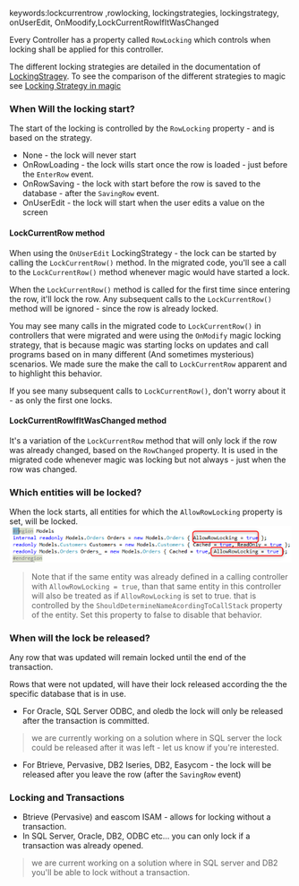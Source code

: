keywords:lockcurrentrow ,rowlocking, lockingstrategies, lockingstrategy, onUserEdit, OnMoodify,LockCurrentRowIfItWasChanged

Every Controller has a property called `RowLocking` which controls when locking shall be applied for this controller.

The different locking strategies are detailed in the documentation of [LockingStragey](http://www.fireflymigration.com/reference/html/T_Firefly_Box_LockingStrategy.htm).
To see the comparison of the different strategies to magic see [Locking Strategy in magic](locking-strategy.html)


### When Will the locking start?
The start of the locking is controlled by the `RowLocking` property - and is based on the strategy.
* None - the lock will never start
* OnRowLoading - the lock wills start once the row is loaded - just before the `EnterRow` event.
* OnRowSaving - the lock with start before the row is saved to the database - after the `SavingRow` event.
* OnUserEdit - the lock will start when the user edits a value on the screen

#### LockCurrentRow method
When using the `OnUserEdit` LockingStrategy - the lock can be started by calling the `LockCurrentRow()` method.
In the migrated code, you'll see a call to the `LockCurrentRow()` method whenever magic would have started a lock.

When the `LockCurrentRow()` method is called for the first time since entering the row, it'll lock the row. Any subsequent calls to the `LockCurrentRow()` method will be ignored - since the row is already locked.

You may see many calls in the migrated code to `LockCurrentRow()`  in controllers that were migrated and were using the `OnModify` magic locking strategy, that is because magic was starting locks on updates and call programs based on in many different (And sometimes mysterious) scenarios.
We made sure the make the call to `LockCurrentRow` apparent and to highlight this behavior.

If you see many subsequent calls to `LockCurrentRow()`, don't worry about it - as only the first one locks.

#### LockCurrentRowIfItWasChanged method
It's a variation of the `LockCurrentRow` method that will only lock if the row was already changed, based on the `RowChanged` property.
It is used in the migrated code whenever magic was locking but not always - just when the row was changed.

### Which entities will be locked?
When the lock starts, all entities for which the `AllowRowLocking` property is set, will be locked.
![Allow Row Locking](allow-row-locking.png)

> Note that if the same entity was already defined in a calling controller with `AllowRowLocking = true`, than that same entity in this controller will also be treated as if `AllowRowLocking` is set to true.
that is controlled by the `ShouldDetermineNameAcordingToCallStack` property of the entity. Set this property to false to disable that behavior.


### When will the lock be released?
Any row that was updated will remain locked until the end of the transaction.

Rows that were not updated, will have their lock released according the the specific database that is in use.
* For Oracle, SQL Server ODBC, and oledb the lock will only be released after the transaction is committed. 
> we are currently working on a solution where in SQL server the lock could be released after it was left - let us know if you're interested.
* For Btrieve, Pervasive, DB2 Iseries, DB2, Easycom - the lock will be released after you leave the row (after the `SavingRow` event)

### Locking and Transactions
* Btrieve (Pervasive) and eascom ISAM - allows for locking without a transaction.
* In SQL Server, Oracle, DB2, ODBC etc... you can only lock if a transaction was already opened.
> we are current working on a solution where in SQL server and DB2 you'll be able to lock without a transaction.
